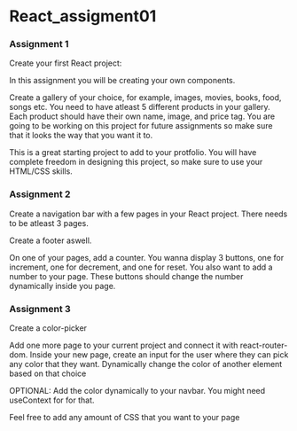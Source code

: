 # React_assigment01

### Assignment 1

Create your first React project:

In this assignment you will be creating your own components.

Create a gallery of your choice, for example, images, movies, books, food, songs etc.
You need to have atleast 5 different products in your gallery. Each product should have their own name, image, and price tag.
You are going to be working on this project for future assignments so make sure that it looks the way that you want it to.

This is a great starting project to add to your protfolio.
You will have complete freedom in designing this project, so make sure to use your HTML/CSS skills.

### Assignment 2

Create a navigation bar with a few pages in your React project.
There needs to be atleast 3 pages.

Create a footer aswell.

On one of your pages, add a counter.
You wanna display 3 buttons, one for increment, one for decrement, and one for reset.
You also want to add a number to your page. These buttons should change the number dynamically inside you page.


### Assignment 3

Create a color-picker 

Add one more page to your current project and connect it with react-router-dom. Inside your new page, create an input for the user where they can pick any color that they want. Dynamically change the color of another element based on that choice 

OPTIONAL: Add the color dynamically to your navbar. You might need useContext for for that.

Feel free to add any amount of CSS that you want to your page 
